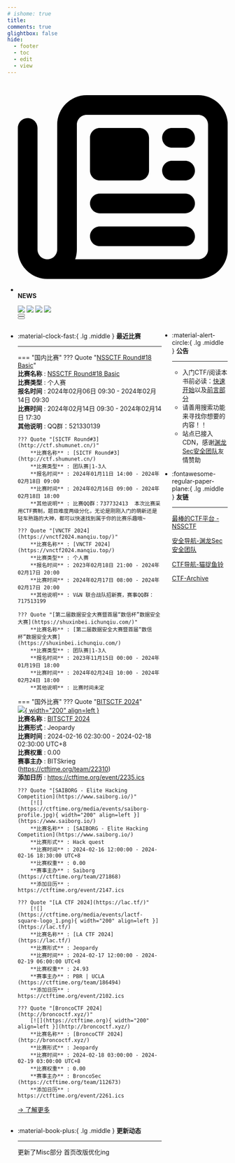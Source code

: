 ```yaml
---
# ishome: true
title: 
comments: true
glightbox: false
hide:
  - footer
  - toc
  - edit
  - view
---
```


<div class="grid cards">
    <ul>
        <li>
            <p><span class="twemoji lg middle"><svg xmlns="http://www.w3.org/2000/svg"
                        viewBox="0 0 512 512"><!--! Font Awesome Free 6.5.1 by @fontawesome - https://fontawesome.com License - https://fontawesome.com/license/free (Icons: CC BY 4.0, Fonts: SIL OFL 1.1, Code: MIT License) Copyright 2023 Fonticons, Inc.-->
                        <path
                            d="M168 80c-13.3 0-24 10.7-24 24v304c0 8.4-1.4 16.5-4.1 24H440c13.3 0 24-10.7 24-24V104c0-13.3-10.7-24-24-24H168zM72 480c-39.8 0-72-32.2-72-72V112c0-13.3 10.7-24 24-24s24 10.7 24 24v296c0 13.3 10.7 24 24 24s24-10.7 24-24V104c0-39.8 32.2-72 72-72h272c39.8 0 72 32.2 72 72v304c0 39.8-32.2 72-72 72H72zm104-344c0-13.3 10.7-24 24-24h96c13.3 0 24 10.7 24 24v80c0 13.3-10.7 24-24 24h-96c-13.3 0-24-10.7-24-24v-80zm200-24h32c13.3 0 24 10.7 24 24s-10.7 24-24 24h-32c-13.3 0-24-10.7-24-24s10.7-24 24-24zm0 80h32c13.3 0 24 10.7 24 24s-10.7 24-24 24h-32c-13.3 0-24-10.7-24-24s10.7-24 24-24zm-176 80h208c13.3 0 24 10.7 24 24s-10.7 24-24 24H200c-13.3 0-24-10.7-24-24s10.7-24 24-24zm0 80h208c13.3 0 24 10.7 24 24s-10.7 24-24 24H200c-13.3 0-24-10.7-24-24s10.7-24 24-24z">
                        </path>
                    </svg></span> <strong>NEWS</strong></p>
            <div class="grid cards">
                <div class="carousel">
                    <div class="carousel-container">
                        <a href="../HC_Start/" target="_blank"><img src="./assets/banner-quickstart.png" /></a>
                        <a href="../HC_AI/" target="_blank"><img src="./assets/banner-update.png" /></a>
                        <a href="https://github.com/CTF-Archives" target="_blank"><img
                                src="./assets/banner-Achieve.png" /></a>
                        <a href="javascript:alert$.next('我很可爱，请给我钱w');"><img
                                src="./assets/Banner-imcutesogivememoney.png" /></a>
                    </div>
                    <!-- 触发 hover 的区域 -->
                    <div class="carousel-hover left">
                        <button class="carousel-btn left" onclick="leftShift()"></button>
                    </div>
                    <div class="carousel-hover right">
                        <button class="carousel-btn right" onclick="rightShift()"></button>
                    </div>
                    <div class="carousel-bottom"></div>
                </div>
            </div>
        </li>
    </ul>
</div>

<div class="grid grid-cols-8 gap-4" style="display: grid;grid-template-columns: 70% 30%;" markdown>

<div class="grid cards" style="display: grid; grid-template-columns: 1fr;" markdown>

<div class="grid cards" markdown>

-   :material-clock-fast:{ .lg .middle } __最近比赛__

    ---
    <!-- 主页赛事展示_开始 -->
    === "国内比赛"
        ??? Quote "[NSSCTF Round#18 Basic](https://www.nssctf.cn/contest/317/)"  
            **比赛名称** : [NSSCTF Round#18 Basic](https://www.nssctf.cn/contest/317/)  
            **比赛类型** : 个人赛  
            **报名时间** : 2024年02月06日 09:30 - 2024年02月14日 09:30  
            **比赛时间** : 2024年02月14日 09:30 - 2024年02月14日 17:30  
            **其他说明** : QQ群：521330139  
            
        ??? Quote "[SICTF Round#3](http://ctf.shumunet.cn/)"  
            **比赛名称** : [SICTF Round#3](http://ctf.shumunet.cn/)  
            **比赛类型** : 团队赛|1-3人  
            **报名时间** : 2024年01月11日 14:00 - 2024年02月18日 09:00  
            **比赛时间** : 2024年02月16日 09:00 - 2024年02月18日 18:00  
            **其他说明** : 比赛QQ群：737732413  本次比赛采用CTF赛制，题目难度两级分化，无论是刚刚入门的萌新还是轻车熟路的大神，都可以快速找到属于你的比赛乐趣哦~  
            
        ??? Quote "[VNCTF 2024](https://vnctf2024.manqiu.top/)"  
            **比赛名称** : [VNCTF 2024](https://vnctf2024.manqiu.top/)  
            **比赛类型** : 个人赛  
            **报名时间** : 2023年02月18日 21:00 - 2024年02月17日 20:00  
            **比赛时间** : 2024年02月17日 08:00 - 2024年02月17日 20:00  
            **其他说明** : V&N 联合战队招新赛，赛事QQ群：717513199  
            
        ??? Quote "[第二届数据安全大赛暨首届“数信杯”数据安全大赛](https://shuxinbei.ichunqiu.com/)"  
            **比赛名称** : [第二届数据安全大赛暨首届“数信杯”数据安全大赛](https://shuxinbei.ichunqiu.com/)  
            **比赛类型** : 团队赛|1-3人  
            **报名时间** : 2023年11月15日 00:00 - 2024年01月19日 18:00  
            **比赛时间** : 2024年02月24日 10:00 - 2024年02月24日 18:00  
            **其他说明** : 比赛时间未定  
                
    === "国外比赛"
        ??? Quote "[BITSCTF 2024](https://ctf.bitskrieg.org/)"  
            [![](https://ctftime.org/media/events/bitskrieg.jpg){ width="200" align=left }](https://ctf.bitskrieg.org/)  
            **比赛名称** : [BITSCTF 2024](https://ctf.bitskrieg.org/)  
            **比赛形式** : Jeopardy  
            **比赛时间** : 2024-02-16 02:30:00 - 2024-02-18 02:30:00 UTC+8  
            **比赛权重** : 0.00  
            **赛事主办** : BITSkrieg (https://ctftime.org/team/22310)  
            **添加日历** : https://ctftime.org/event/2235.ics  
            
        ??? Quote "[SAIBORG - Elite Hacking Competition](https://www.saiborg.io/)"  
            [![](https://ctftime.org/media/events/saiborg-profile.jpg){ width="200" align=left }](https://www.saiborg.io/)  
            **比赛名称** : [SAIBORG - Elite Hacking Competition](https://www.saiborg.io/)  
            **比赛形式** : Hack quest  
            **比赛时间** : 2024-02-16 12:00:00 - 2024-02-16 18:30:00 UTC+8  
            **比赛权重** : 0.00  
            **赛事主办** : Saiborg (https://ctftime.org/team/271868)  
            **添加日历** : https://ctftime.org/event/2147.ics  
            
        ??? Quote "[LA CTF 2024](https://lac.tf/)"  
            [![](https://ctftime.org/media/events/lactf-square-logo_1.png){ width="200" align=left }](https://lac.tf/)  
            **比赛名称** : [LA CTF 2024](https://lac.tf/)  
            **比赛形式** : Jeopardy  
            **比赛时间** : 2024-02-17 12:00:00 - 2024-02-19 06:00:00 UTC+8  
            **比赛权重** : 24.93  
            **赛事主办** : PBR | UCLA (https://ctftime.org/team/186494)  
            **添加日历** : https://ctftime.org/event/2102.ics  
            
        ??? Quote "[BroncoCTF 2024](http://broncoctf.xyz/)"  
            [![](https://ctftime.org){ width="200" align=left }](http://broncoctf.xyz/)  
            **比赛名称** : [BroncoCTF 2024](http://broncoctf.xyz/)  
            **比赛形式** : Jeopardy  
            **比赛时间** : 2024-02-18 03:00:00 - 2024-02-19 03:00:00 UTC+8  
            **比赛权重** : 0.00  
            **赛事主办** : BroncoSec (https://ctftime.org/team/112673)  
            **添加日历** : https://ctftime.org/event/2261.ics  
            
    <!-- 主页赛事展示_结束 -->
    [→ 了解更多](./Event/)

</div>
  <div class="grid cards" markdown>

-   :material-book-plus:{ .lg .middle } __更新动态__

    ---

    更新了Misc部分 首页改版优化ing

</div>  
</div>
<div class="grid cards" markdown>

<div class="grid cards" markdown>

-   :material-alert-circle:{ .lg .middle } __公告__

    ---

    - 入门CTF/阅读本书前必读：[快速开始](./HC_Start/)以及[前言部分](./HC_Preface/)  
    - 请善用搜索功能来寻找你想要的内容！！
    - 站点已接入 CDN，感谢[渊龙Sec安全团队](https://dh.aabyss.cn)友情赞助

-   :fontawesome-regular-paper-plane:{ .lg .middle } __友链__

    ---

    [最棒的CTF平台 - NSSCTF](https://www.nssctf.cn/)  

    [安全导航-渊龙Sec安全团队](https://dh.aabyss.cn)    

    [CTF导航-猫捉鱼铃](https://ctf.mzy0.com/)

    [CTF-Archive](https://github.com/CTF-Archives)

</div>   

</div>

</div>
